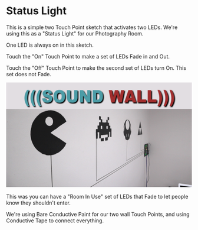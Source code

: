 # Status Light

This is a simple two Touch Point sketch that activates two LEDs.  We're using this as a "Status Light" for our Photography Room.

One LED is always on in this sketch.  

Touch the "On" Touch Point to make a set of LEDs Fade in and Out.

Touch the "Off" Touch Point to make the second set of LEDs turn On.  This set does not Fade.

![diagram preview](https://github.com/BrownDogGadgets/CrazyCircuits/blob/master/Projects/Sound%20FX%20Board/Sound%20Wall.png)

This was you can have a "Room In Use" set of LEDs that Fade to let people know they shouldn't enter.  

We're using Bare Conductive Paint for our two wall Touch Points, and using Conductive Tape to connect everything.

